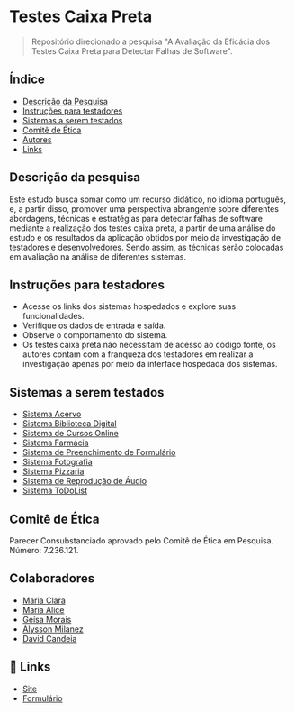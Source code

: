 <!-- <div align="center"> -->

# Testes Caixa Preta
> Repositório direcionado a pesquisa "A Avaliação da Eficácia dos Testes Caixa Preta para Detectar Falhas de Software".


## Índice

- [Descrição da Pesquisa](#descrição-da-pesquisa)
- [Instruções para testadores](#instruções-para-testadores)
- [Sistemas a serem testados](#sistemas-a-serem-testados)
    <!-- - [Sistema Acervo](#sistema-acervo)
    - [Sistema Biblioteca Digital](#sistema-biblioteca-digital)
    - [Sistema de Cursos Online](#sistema-de-cursos-online)
    - [Sistema Farmácia](#sistema-farmácia)
    - [Sistema de Preenchimento de Formulário](#sistema-de-preenchimento-de-formulário)
    - [Sistema Fotografia](#sistema-fotografia)
    - [Sistema Pizzaria](#sistema-pizzaria)
    - [Sistema de Reprodução de Áudio](#sistema-de-reprodução-de-áudio)
    - [Sistema ToDoList](#sistema-todolist) -->
- [Comitê de Ética](#comitê-de-ética)
- [Autores](#autores)
- [Links](#links)


## Descrição da pesquisa 

Este estudo busca somar como um recurso didático, no idioma português, e, a partir disso, promover uma perspectiva abrangente sobre diferentes abordagens, técnicas e estratégias para detectar falhas de software mediante a realização dos testes caixa preta, a partir de uma análise do estudo e os resultados da aplicação obtidos por meio da investigação de testadores e desenvolvedores. Sendo assim, as técnicas serão colocadas em avaliação na análise de diferentes sistemas.


## Instruções para testadores

-   Acesse os links dos sistemas hospedados e explore suas funcionalidades.
-   Verifique os dados de entrada e saída.
-   Observe o comportamento do sistema.
-   Os testes caixa preta não necessitam de acesso ao código fonte, os autores contam com a franqueza dos testadores em realizar a investigação apenas por meio da interface hospedada dos sistemas.


## Sistemas a serem testados

- [Sistema Acervo](https://sabv-app.onrender.com/admin/login)
- [Sistema Biblioteca Digital](https://clarameira.github.io/praticeBlackBox/)
- [Sistema de Cursos Online](https://clarameira.github.io/UsabilityCourse/)
- [Sistema Farmácia](https://clarameira.github.io/farmaciaTest/)
- [Sistema de Preenchimento de Formulário](https://clarameira.github.io/DynamicTestCourse/)
- [Sistema Fotografia](https://clarameira.github.io/phototest/)
- [Sistema Pizzaria](https://clarameira.github.io/pizzariaTest/)
- [Sistema de Reprodução de Áudio](https://malicef.github.io/exemplos_de_teste/)
- [Sistema ToDoList](https://malicef.github.io/to-do-list/) 

<!-- ### Sistema Acervo

### Sistema Biblioteca Digital

### Sistema de Cursos Online

### Sistema Farmácia

### Sistema de Preenchimento de Formulário

### Sistema Fotografia

### Sistema Pizzaria

### Sistema de Reprodução de Áudio

### Sistema ToDoList -->


## Comitê de Ética

Parecer Consubstanciado aprovado pelo Comitê de Ética em Pesquisa. Número: 7.236.121.


## Colaboradores

- [Maria Clara](https://github.com/clarameira)
- [Maria Alice](https://github.com/Malicef)
- [Geísa Morais](https://github.com/Geisa-mg)
- [Alysson Milanez](https://github.com/alyssonfm)
- [David Candeia](https://github.com/davidcmm)

## 🔗 Links

* [Site](https://clarameira.github.io/BlackBoxTesters/)
* [Formulário](https://clarameira.github.io/BlackBoxTesters/)




